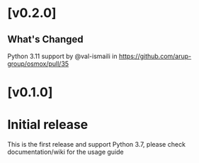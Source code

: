 # [v0.2.0]

## What's Changed
Python 3.11 support by @val-ismaili in https://github.com/arup-group/osmox/pull/35

# [v0.1.0]

# Initial release

This is the first release and support Python 3.7, please check documentation/wiki for the usage guide